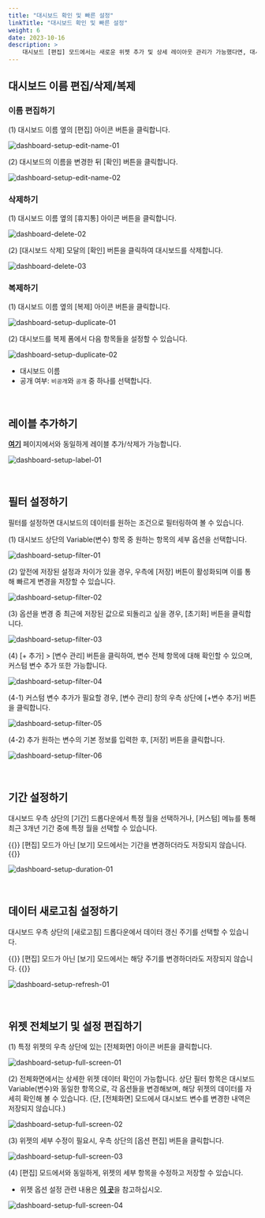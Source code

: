 ```yaml
---
title: "대시보드 확인 및 빠른 설정"
linkTitle: "대시보드 확인 및 빠른 설정"
weight: 6
date: 2023-10-16
description: >
    대시보드 [편집] 모드에서는 새로운 위젯 추가 및 상세 레이아웃 관리가 가능했다면, 대시보드 [보기] 모드에서는 데이터 확인뿐 아니라 이름, 레이블 수정 삭제 및 빠른 위젯 수정이 가능합니다. 
---
```


## 대시보드 이름 편집/삭제/복제 

### 이름 편집하기

(1) 대시보드 이름 옆의 [편집] 아이콘 버튼을 클릭합니다.

![dashboard-setup-edit-name-01](/ko/docs/guides/dashboards/dashboard-img/dashboard-setup-edit-name-01.png)

(2) 대시보드의 이름을 변경한 뒤 [확인] 버튼을 클릭합니다.

![dashboard-setup-edit-name-02](/ko/docs/guides/dashboards/dashboard-img/dashboard-setup-edit-name-02.png)


### 삭제하기

(1) 대시보드 이름 옆의 [휴지통] 아이콘 버튼을 클릭합니다.

![dashboard-delete-02](/ko/docs/guides/dashboards/dashboard-img/dashboard-delete-02.png)

(2) [대시보드 삭제] 모달의 [확인] 버튼을 클릭하여 대시보드를 삭제합니다.

![dashboard-delete-03](/ko/docs/guides/dashboards/dashboard-img/dashboard-delete-03.png)


### 복제하기

(1) 대시보드 이름 옆의 [복제] 아이콘 버튼을 클릭합니다.

![dashboard-setup-duplicate-01](/ko/docs/guides/dashboards/dashboard-img/dashboard-setup-duplicate-01.png)

(2) 대시보드를 복제 폼에서 다음 항목들을 설정할 수 있습니다.

![dashboard-setup-duplicate-02](/ko/docs/guides/dashboards/dashboard-img/dashboard-setup-duplicate-02.png)

- 대시보드 이름
- 공개 여부: `비공개`와 `공개` 중 하나를 선택합니다.

<br>


## 레이블 추가하기 

[**여기**](/ko/docs/guides/dashboards/edit/#레이블-추가하기) 페이지에서와 동일하게 레이블 추가/삭제가 가능합니다. 

![dashboard-setup-label-01](/ko/docs/guides/dashboards/dashboard-img/dashboard-setup-label-01.png)


<br>

## 필터 설정하기

필터를 설정하면 대시보드의 데이터를 원하는 조건으로 필터링하여 볼 수 있습니다.

(1) 대시보드 상단의 Variable(변수) 항목 중 원하는 항목의 세부 옵션을 선택합니다. 

![dashboard-setup-filter-01](/ko/docs/guides/dashboards/dashboard-img/dashboard-setup-filter-01.png)


(2) 앞전에 저장된 설정과 차이가 있을 경우, 우측에 [저장] 버튼이 활성화되며 이를 통해 빠르게 변경을 저장할 수 있습니다. 

![dashboard-setup-filter-02](/ko/docs/guides/dashboards/dashboard-img/dashboard-setup-filter-02.png)


(3) 옵션을 변경 중 최근에 저장된 값으로 되돌리고 싶을 경우, [초기화] 버튼을 클릭합니다. 

![dashboard-setup-filter-03](/ko/docs/guides/dashboards/dashboard-img/dashboard-setup-filter-03.png)


(4) [+ 추가] > [변수 관리] 버튼을 클릭하여, 변수 전체 항목에 대해 확인할 수 있으며, 커스텀 변수 추가 또한 가능합니다. 

![dashboard-setup-filter-04](/ko/docs/guides/dashboards/dashboard-img/dashboard-setup-filter-04.png)


(4-1) 커스텀 변수 추가가 필요할 경우, [변수 관리] 창의 우측 상단에 [+변수 추가] 버튼을 클릭합니다.

![dashboard-setup-filter-05](/ko/docs/guides/dashboards/dashboard-img/dashboard-setup-filter-05.png)


(4-2) 추가 원하는 변수의 기본 정보를 입력한 후, [저장] 버튼을 클릭합니다.

![dashboard-setup-filter-06](/ko/docs/guides/dashboards/dashboard-img/dashboard-setup-filter-06.png)


<br> 

## 기간 설정하기

대시보드 우측 상단의 [기간] 드롭다운에서 특정 월을 선택하거나, [커스텀] 메뉴를 통해 최근 3개년 기간 중에 특정 월을 선택할 수 있습니다. 

{{<alert>}}
[편집] 모드가 아닌 [보기] 모드에서는 기간을 변경하더라도 저장되지 않습니다.
{{</alert>}}

![dashboard-setup-duration-01](/ko/docs/guides/dashboards/dashboard-img/dashboard-setup-duration-01.png)


<br>

## 데이터 새로고침 설정하기

대시보드 우측 상단의 [새로고침] 드롭다운에서 데이터 갱신 주기를 선택할 수 있습니다. 

{{<alert>}}
[편집] 모드가 아닌 [보기] 모드에서는 해당 주기를 변경하더라도 저장되지 않습니다.
{{</alert>}}

![dashboard-setup-refresh-01](/ko/docs/guides/dashboards/dashboard-img/dashboard-setup-refresh-01.png)


<br>


## 위젯 전체보기 및 설정 편집하기

(1) 특정 위젯의 우측 상단에 있는 [전체화면] 아이콘 버튼을 클릭합니다.

![dashboard-setup-full-screen-01](/ko/docs/guides/dashboards/dashboard-img/dashboard-setup-full-screen-01.png)


(2) 전체화면에서는 상세한 위젯 데이터 확인이 가능합니다. 상단 필터 항목은 대시보드 Variable(변수)와 동일한 항목으로, 각 옵션들을 변경해보며, 해당 위젯의 데이터를 자세히 확인해 볼 수 있습니다. (단, [전체화면] 모드에서 대시보드 변수를 변경한 내역은 저장되지 않습니다.) 

![dashboard-setup-full-screen-02](/ko/docs/guides/dashboards/dashboard-img/dashboard-setup-full-screen-02.png)


(3) 위젯의 세부 수정이 필요시, 우측 상단의 [옵션 편집] 버튼을 클릭합니다.

![dashboard-setup-full-screen-03](/ko/docs/guides/dashboards/dashboard-img/dashboard-setup-full-screen-03.png)


(4) [편집] 모드에서와 동일하게, 위젯의 세부 항목을 수정하고 저장할 수 있습니다. 

- 위젯 옵션 설정 관련 내용은 [**이 곳**](/ko/docs/guides/dashboards/edit/#위젯-추가하기)을 참고하십시오. 

![dashboard-setup-full-screen-04](/ko/docs/guides/dashboards/dashboard-img/dashboard-setup-full-screen-04.png)

